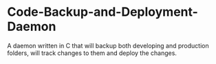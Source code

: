 # Code-Backup-and-Deployment-Daemon
A daemon written in C that will backup both developing and production folders, will track changes to them and deploy the changes.
